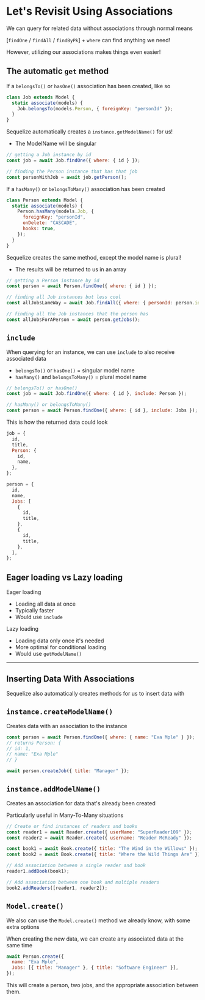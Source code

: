 # Let's Revisit Using Associations

We can query for related data without associations through normal means

[`findOne` / `findAll` / `findByPk`] + `where` can find anything we need!

However, utilizing our associations makes things even easier!

## The automatic `get` method

If a `belongsTo()` or `hasOne()` association has been created, like so

```js
class Job extends Model {
  static associate(models) {
    Job.belongsTo(models.Person, { foreignKey: "personId" });
  }
}
```

Sequelize automatically creates a `instance.getModelName()` for us!

- The ModelName will be singular

```js
// getting a Job instance by id
const job = await Job.findOne({ where: { id } });

// finding the Person instance that has that job
const personWithJob = await job.getPerson();
```

If a `hasMany()` or `belongsToMany()` association has been created

```js
class Person extends Model {
  static associate(models) {
    Person.hasMany(models.Job, {
      foreignKey: "personId",
      onDelete: "CASCADE",
      hooks: true,
    });
  }
}
```

Sequelize creates the same method, except the model name is plural!

- The results will be returned to us in an array

```js
// getting a Person instance by id
const person = await Person.findOne({ where: { id } });

// finding all Job instances but less cool
const allJobsLameWay = await Job.findAll({ where: { personId: person.id } });

// finding all the Job instances that the person has
const allJobsForAPerson = await person.getJobs();
```

## `include`

When querying for an instance, we can use `include` to also receive associated data

- `belongsTo()` or `hasOne()` = singular model name
- `hasMany()` and `belongsToMany()` = plural model name

```js
// belongsTo() or hasOne()
const job = await Job.findOne({ where: { id }, include: Person });

// hasMany() or belongsToMany()
const person = await Person.findOne({ where: { id }, include: Jobs });
```

This is how the returned data could look

```js
job = {
  id,
  title,
  Person: {
    id,
    name,
  },
};

person = {
  id,
  name,
  Jobs: [
    {
      id,
      title,
    },
    {
      id,
      title,
    },
  ],
};
```

## Eager loading vs Lazy loading

Eager loading

- Loading all data at once
- Typically faster
- Would use `include`

Lazy loading

- Loading data only once it's needed
- More optimal for conditional loading
- Would use `getModelName()`

---

## Inserting Data With Associations

Sequelize also automatically creates methods for us to insert data with

## `instance.createModelName()`

Creates data with an association to the instance

```js
const person = await Person.findOne({ where: { name: "Exa Mple" } });
// returns Person: {
// id: 1,
// name: "Exa Mple"
// }

await person.createJob({ title: "Manager" });
```

## `instance.addModelName()`

Creates an association for data that's already been created

Particularly useful in Many-To-Many situations

```js
// Create or find instances of readers and books
const reader1 = await Reader.create({ userName: "SuperReader109" });
const reader2 = await Reader.create({ username: "Reader McReady" });

const book1 = await Book.create({ title: "The Wind in the Willows" });
const book2 = await Book.create({ title: "Where the Wild Things Are" });

// Add association between a single reader and book
reader1.addBook(book1);

// Add association between one book and multiple readers
book2.addReaders([reader1, reader2]);
```

## `Model.create()`

We also can use the `Model.create()` method we already know, with some extra options

When creating the new data, we can create any associated data at the same time

```js
await Person.create({
  name: "Exa Mple",
  Jobs: [{ title: "Manager" }, { title: "Software Engineer" }],
});
```

This will create a person, two jobs, and the appropriate association between them.
